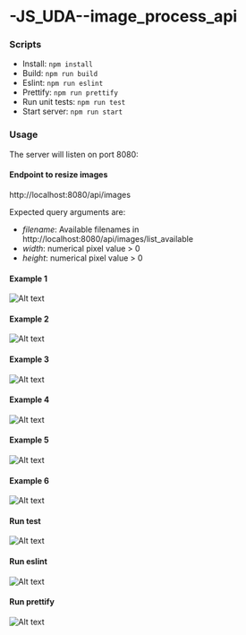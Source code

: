﻿# -JS_UDA--image_process_api
### Scripts
- Install: ```npm install```
- Build: ```npm run build```
- Eslint: ```npm run eslint```
- Prettify: ```npm run prettify```
- Run unit tests: ```npm run test```
- Start server: ```npm run start```

### Usage
The server will listen on port 8080:

#### Endpoint to resize images
http://localhost:8080/api/images

Expected query arguments are:
- _filename_: Available filenames in http://localhost:8080/api/images/list_available
- _width_: numerical pixel value > 0
- _height_: numerical pixel value > 0

#### Example 1
![Alt text](image.png)

#### Example 2
![Alt text](image-1.png)

#### Example 3
![Alt text](image-2.png)

#### Example 4
![Alt text](image-3.png)

#### Example 5
![Alt text](image-4.png)

#### Example 6
![Alt text](image-5.png)


#### Run test
![Alt text](image-6.png)

#### Run eslint
![Alt text](image-7.png)

#### Run prettify 
![Alt text](image-8.png)
